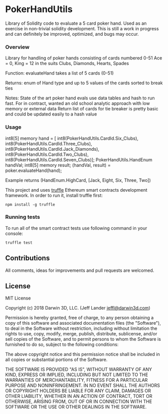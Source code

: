 # PokerHandUtils

Library of Solidity code to evaluate a 5 card poker hand.
Used as an exercise in non-trivial solidity development.
This is still a work in progress and can definitely be improved, optimized, and bugs may occur.

### Overview

Library for handling of poker hands consisting of cards numbered 0-51
Ace = 0, King = 12 in the suits Clubs, Diamonds, Hearts, Spades

Function: 	evaluateHand takes a list of 5 cards (0-51)

Returns:  	enum of Hand type and up to 5 values of the cards sorted to break ties

Notes: 		State of the art poker hand evals use data tables and hash to run fast.
			For in contract, wanted an old school analytic approach with low memory or external data
			Return list of cards for tie breaker is pretty basic and could be updated easily to a hash value

### Usage

int8[5] memory hand = [ int8(PokerHandUtils.CardId.Six_Clubs), int8(PokerHandUtils.CardId.Three_Clubs), int8(PokerHandUtils.CardId.Jack_Diamonds), int8(PokerHandUtils.CardId.Two_Clubs), int8(PokerHandUtils.CardId.Seven_Clubs)];
PokerHandUtils.HandEnum handVal;
int8[5] memory result;
(handVal, result) = poker.evaluateHand(hand);

Example returns (HandEnum.HighCard, [Jack, Eight, Six, Three, Two])

This project and uses [truffle](https://github.com/trufflesuite/truffle) Ethereum smart contracts development framework. In order to run it, install truffle first:

    npm install -g truffle

### Running tests

To run all of the smart contract tests use following command in your console:

    truffle test

## Contributions

All comments, ideas for improvements and pull requests are welcomed.

## License

MIT License

Copyright (c) 2018 Darwin 3D, LLC. (Jeff Lander jeffl@darwin3d.com)

Permission is hereby granted, free of charge, to any person obtaining a copy
of this software and associated documentation files (the "Software"), to deal
in the Software without restriction, including without limitation the rights
to use, copy, modify, merge, publish, distribute, sublicense, and/or sell
copies of the Software, and to permit persons to whom the Software is
furnished to do so, subject to the following conditions:

The above copyright notice and this permission notice shall be included in all
copies or substantial portions of the Software.

THE SOFTWARE IS PROVIDED "AS IS", WITHOUT WARRANTY OF ANY KIND, EXPRESS OR
IMPLIED, INCLUDING BUT NOT LIMITED TO THE WARRANTIES OF MERCHANTABILITY,
FITNESS FOR A PARTICULAR PURPOSE AND NONINFRINGEMENT. IN NO EVENT SHALL THE
AUTHORS OR COPYRIGHT HOLDERS BE LIABLE FOR ANY CLAIM, DAMAGES OR OTHER
LIABILITY, WHETHER IN AN ACTION OF CONTRACT, TORT OR OTHERWISE, ARISING FROM,
OUT OF OR IN CONNECTION WITH THE SOFTWARE OR THE USE OR OTHER DEALINGS IN THE
SOFTWARE.